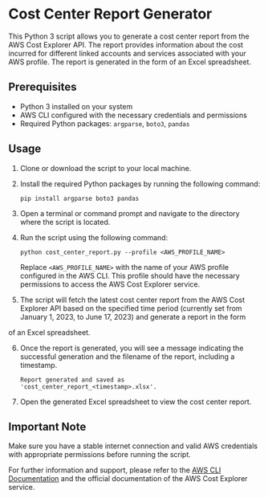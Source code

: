 # Cost Center Report Generator

This Python 3 script allows you to generate a cost center report from the AWS Cost Explorer API. The report provides information about the cost incurred for different linked accounts and services associated with your AWS profile. The report is generated in the form of an Excel spreadsheet.

## Prerequisites

- Python 3 installed on your system
- AWS CLI configured with the necessary credentials and permissions
- Required Python packages: `argparse`, `boto3`, `pandas`

## Usage

1. Clone or download the script to your local machine.

2. Install the required Python packages by running the following command:

   ```
   pip install argparse boto3 pandas
   ```

3. Open a terminal or command prompt and navigate to the directory where the script is located.

4. Run the script using the following command:

   ```
   python cost_center_report.py --profile <AWS_PROFILE_NAME>
   ```

   Replace `<AWS_PROFILE_NAME>` with the name of your AWS profile configured in the AWS CLI. This profile should have the necessary permissions to access the AWS Cost Explorer service.

5. The script will fetch the latest cost center report from the AWS Cost Explorer API based on the specified time period (currently set from January 1, 2023, to June 17, 2023) and generate a report in the form

 of an Excel spreadsheet.

6. Once the report is generated, you will see a message indicating the successful generation and the filename of the report, including a timestamp.

   ```
   Report generated and saved as 'cost_center_report_<timestamp>.xlsx'.
   ```

7. Open the generated Excel spreadsheet to view the cost center report.

## Important Note

Make sure you have a stable internet connection and valid AWS credentials with appropriate permissions before running the script.

For further information and support, please refer to the [AWS CLI Documentation](https://docs.aws.amazon.com/cli/index.html) and the official documentation of the AWS Cost Explorer service.

